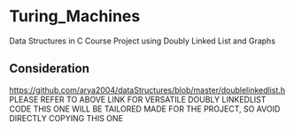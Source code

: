 # Turing_Machines
Data Structures in C Course Project using Doubly Linked List and Graphs
## Consideration
https://github.com/arya2004/dataStructures/blob/master/doublelinkedlist.h
PLEASE REFER TO ABOVE LINK FOR VERSATILE DOUBLY LINKEDLIST CODE
THIS ONE WILL BE TAILORED MADE FOR THE PROJECT, SO AVOID DIRECTLY COPYING THIS ONE
